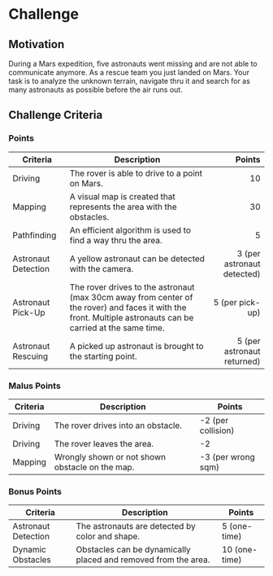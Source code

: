 # Challenge

## Motivation
During a Mars expedition, five astronauts went missing and are not able to communicate anymore. As a rescue team you just landed on Mars. Your task is to analyze the unknown terrain, navigate thru it and search for as many astronauts as possible before the air runs out.

## Challenge Criteria

### Points
| Criteria        | Description      | Points |
| --------------- | ---------------- | -----: |
| Driving | The rover is able to drive to a point on Mars. | 10 |
| Mapping | A visual map is created that represents the area with the obstacles. | 30 |
| Pathfinding | An efficient algorithm is used to find a way thru the area. | 5 |
| Astronaut Detection | A yellow astronaut can be detected with the camera. | 3 (per astronaut detected) |
| Astronaut Pick-Up | The rover drives to the astronaut (max 30cm away from center of the rover) and faces it with the front. Multiple astronauts can be carried at the same time. | 5 (per pick-up) |
| Astronaut Rescuing | A picked up astronaut is brought to the starting point. | 5 (per astronaut returned) |

### Malus Points
| Criteria        | Description     | Points  |
| --------------- | --------------- | ------- |
| Driving | The rover drives into an obstacle. | -2 (per collision) |
| Driving | The rover leaves the area. | -2 |
| Mapping | Wrongly shown or not shown obstacle on the map. | -3 (per wrong sqm) |

### Bonus Points
| Criteria        | Description     | Points  |
| --------------- | --------------- | ------- |
| Astronaut Detection | The astronauts are detected by color and shape. | 5 (one-time) |
| Dynamic Obstacles | Obstacles can be dynamically placed and removed from the area. | 10 (one-time) |
